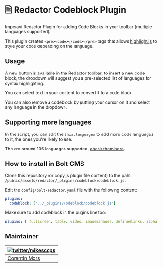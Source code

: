 # 🖹 Redactor Codeblock Plugin
Imperavi Redactor Plugin for adding Code Blocks in your toolbar (multiple languages supported).

This plugin creates `<pre><code></code></pre>` tags that allows [highlight.js](https://highlightjs.org/) to style your code depending on the language.

## Usage

A new button is available in the Redactor toolbar, to insert a new code block, the dropdown will suggest you a pre-selected list of languages for syntax highlighting.

You can select text in your content to convert it to a code block.

You can also remove a codeblock by putting your cursor on it and select any language in the dropdown.


## Supporting more languages

In the script, you can edit the `this.languages` to add more code languages to it, the ones you're likely to use.

The are around 196 languages supported, [check them here](https://highlightjs.org/static/demo/).

## How to install in Bolt CMS

Clone this repository (or copy js plugin file content) to the paht: `/public/assets/redactor/_plugins/codeblock/codeblock.js`.

Edit the `config/bolt-redactor.yaml` file with the following content:

```yaml
plugins:
  codeblock: ['../_plugins/codeblock/codeblock.js']
```

Make sure to add codeblock in the pugins line too:

```yaml
plugins: [ fullscreen, table, video, imagemanager, definedlinks, alphalist, codeblock]
```

## Maintainer

| [![twitter/mikescops](https://avatars0.githubusercontent.com/u/4266283?s=100&v=4)](https://pixelswap.fr 'Personal Website') |
| --------------------------------------------------------------------------------------------------------------------------- |
| [Corentin Mors](https://pixelswap.fr/)
